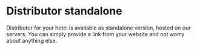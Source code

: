 # Distributor standalone

Distributor for your hotel is available as standalone version, hosted on our servers. You can simply provide a link from your website and not worry about anything else.

